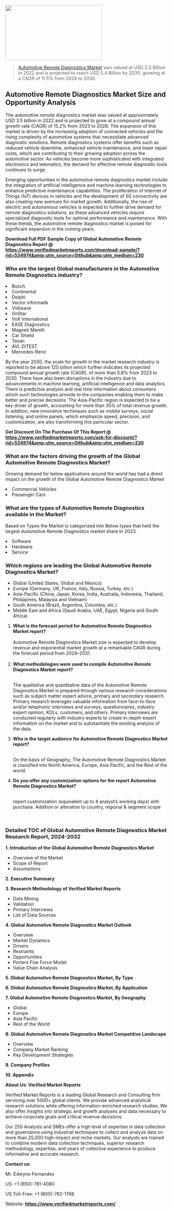 <img src="https://ffe5etoiles.com/wp-content/uploads/2024/12/MST1-300x171.png" alt="" width="300" height="171" class="alignnone size-medium wp-image-20088" /><blockquote><p><p><a href="https://www.verifiedmarketreports.com/download-sample/?rid=534974&utm_source=Github&utm_medium=230" target="_blank">Automotive Remote Diagnostics Market</a> was valued at USD 2.5 Billion in 2022 and is projected to reach USD 5.4 Billion by 2030, growing at a CAGR of 11.5% from 2024 to 2030.</p></blockquote><p><h2>Automotive Remote Diagnostics Market Size and Opportunity Analysis</h2><p>The automotive remote diagnostics market was valued at approximately USD 3.5 billion in 2022 and is projected to grow at a compound annual growth rate (CAGR) of 15.2% from 2023 to 2028. The expansion of this market is driven by the increasing adoption of connected vehicles and the rising complexity of automotive systems that necessitate advanced diagnostic solutions. Remote diagnostics systems offer benefits such as reduced vehicle downtime, enhanced vehicle maintenance, and lower repair costs, which are contributing to their growing adoption across the automotive sector. As vehicles become more sophisticated with integrated electronics and telematics, the demand for effective remote diagnostic tools continues to surge.</p><p>Emerging opportunities in the automotive remote diagnostics market include the integration of artificial intelligence and machine learning technologies to enhance predictive maintenance capabilities. The proliferation of Internet of Things (IoT) devices in vehicles and the development of 5G connectivity are also creating new avenues for market growth. Additionally, the rise of electric and autonomous vehicles is expected to further drive demand for remote diagnostics solutions, as these advanced vehicles require specialized diagnostic tools for optimal performance and maintenance. With these trends, the automotive remote diagnostics market is poised for significant expansion in the coming years.</p></p><p class=""><strong>Download Full PDF Sample Copy of Global Automotive Remote Diagnostics Report @ <a href="https://www.verifiedmarketreports.com/download-sample/?rid=534974&amp;utm_source=Github&amp;utm_medium=230" target="_blank">https://www.verifiedmarketreports.com/download-sample/?rid=534974&amp;utm_source=Github&amp;utm_medium=230</a></strong></p><h3 id="" class="">Who are the largest Global manufacturers in the Automotive Remote Diagnostics industry?</h3><p><li>Bosch</li><li> Continental</li><li> Delphi</li><li> Vector informatik</li><li> Vidiwave</li><li> OnStar</li><li> VoX International</li><li> EASE Diagnostics</li><li> Magneti Marelli</li><li> Car Shield</li><li> Texan</li><li> AVL DiTEST</li><li> Mercedes-Benz</li></p><div class=""><div class="" dir="" data-message-author-role="" data-message-id="" data-message-model-slug=""><div class=""><div class=""><div class=""><div class="" dir="" data-message-author-role="" data-message-id="" data-message-model-slug=""><div class=""><div class=""><p>By the year 2030, the scale for growth in the market research industry is reported to be above 120 billion which further indicates its projected compound annual growth rate (CAGR), of more than 5.8% from 2023 to 2030. There have also been disruptions in the industry due to advancements in machine learning, artificial intelligence and data analytics There is predictive analysis and real time information about consumers which such technologies provide to the companies enabling them to make better and precise decisions. The Asia-Pacific region is expected to be a key driver of growth, accounting for more than 35% of total revenue growth. In addition, new innovative techniques such as mobile surveys, social listening, and online panels, which emphasize speed, precision, and customization, are also transforming this particular sector.</p><p><strong>Get Discount On The Purchase Of This Report @&nbsp; <a href="https://www.verifiedmarketreports.com/ask-for-discount/?rid=534974&amp;utm_source=Github&amp;utm_medium=230" target="_blank">https://www.verifiedmarketreports.com/ask-for-discount/?rid=534974&amp;utm_source=Github&amp;utm_medium=230</a></strong></p></div></div></div></div></div></div></div></div><h3 id="" class="">What are the factors driving the growth of the Global Automotive Remote Diagnostics Market?</h3><p id="" class="">Growing demand for below applications around the world has had a direct impact on the growth of the Global Automotive Remote Diagnostics Market</p><p id="" class=""><li>Commercial Vehicles</li><li> Passenger Cars</li></p><h3 id="" class="">What are the types of Automotive Remote Diagnostics available in the Market?</h3><p id="" class="">Based on Types the Market is categorized into Below types that held the largest Automotive Remote Diagnostics market share In 2023.</p><p id="" class=""><li>Software</li><li> Hardware</li><li> Service</li></p><h3 id="" class="">Which regions are leading the Global Automotive Remote Diagnostics Market?</h3><ul><li>Global (United States, Global and Mexico)</li><li>Europe (Germany, UK, France, Italy, Russia, Turkey, etc.)</li><li>Asia-Pacific (China, Japan, Korea, India, Australia, Indonesia, Thailand, Philippines, Malaysia and Vietnam)</li><li>South America (Brazil, Argentina, Columbia, etc.)</li><li>Middle East and Africa (Saudi Arabia, UAE, Egypt, Nigeria and South Africa)</li></ul><p><ol><li><strong>What is the forecast period for Automotive Remote Diagnostics Market report?<br /></strong><br /><span data-sheets-root="1" data-sheets-value="{&quot;1&quot;:2,&quot;2&quot;:&quot;XXXX size is expected to develop revenue and exponential market growth at a remarkable CAGR during the forecast period from 2024&ndash;2030.&quot;}" data-sheets-userformat="{&quot;2&quot;:12674,&quot;4&quot;:{&quot;1&quot;:2,&quot;2&quot;:16776960},&quot;10&quot;:2,&quot;11&quot;:0,&quot;15&quot;:&quot;Arial&quot;,&quot;16&quot;:12}">Automotive Remote Diagnostics Market size is expected to develop revenue and exponential market growth at a remarkable CAGR during the forecast period from 2024&ndash;2031.</span><br /><br /></li><li><strong>What methodologies were used to compile Automotive Remote Diagnostics Market report?<br /><br /></strong><p>The qualitative and quantitative data of the&nbsp;Automotive Remote Diagnostics Market is prepared through various research considerations such as subject matter expert advice, primary and secondary research. Primary research leverages valuable information from face-to-face and/or telephonic interviews and surveys, questionnaires, industry expert opinion, KOLs, customers, and others. Primary interviews are conducted regularly with industry experts to create in-depth expert information on the market and to substantiate the existing analysis of the data.&nbsp;</p></li><li><strong>Who is the target audience for Automotive Remote Diagnostics Market report?<br /><br /></strong><p>On the basis of Geography, The&nbsp;Automotive Remote Diagnostics Market is classified into North America, Europe, Asia Pacific, and the Rest of the world.</p></li><li><strong>Do you offer any customization options for the report Automotive Remote Diagnostics Market?<br /><br /></strong><p>report customization (equivalent up to 4 analyst&rsquo;s working days) with purchase. Addition or alteration to country, regional &amp; segment scope</p><p>&nbsp;</p></li></ol></p><h3 id="" class="">Detailed TOC of Global Automotive Remote Diagnostics Market Research Report, 2024-2032</h3><p id="" class=""><strong>1. Introduction of the Global Automotive Remote Diagnostics Market</strong></p><ul><li>Overview of the Market</li><li>Scope of Report</li><li>Assumptions</li></ul><p id="" class=""><strong>2. Executive Summary</strong></p><p id="" class=""><strong>3. Research Methodology of&nbsp;Verified Market Reports</strong></p><ul><li>Data Mining</li><li>Validation</li><li>Primary Interviews</li><li>List of Data Sources</li></ul><p id="" class=""><strong>4. Global Automotive Remote Diagnostics Market Outlook</strong></p><ul><li>Overview</li><li>Market Dynamics</li><li>Drivers</li><li>Restraints</li><li>Opportunities</li><li>Porters Five Force Model</li><li>Value Chain Analysis</li></ul><p id="" class=""><strong>5. Global Automotive Remote Diagnostics Market, By&nbsp;Type</strong></p><p id="" class=""><strong>6. Global Automotive Remote Diagnostics Market, By Application</strong></p><p id="" class=""><strong>7. Global Automotive Remote Diagnostics Market, By Geography</strong></p><ul><li>Global</li><li>Europe</li><li>Asia Pacific</li><li>Rest of the World</li></ul><p id="" class=""><strong>8. Global Automotive Remote Diagnostics Market Competitive Landscape</strong></p><ul><li>Overview</li><li>Company Market Ranking</li><li>Key Development Strategies</li></ul><p id="" class=""><strong>9. Company Profiles</strong></p><p id="" class=""><strong>10. Appendix</strong></p><p id="" class=""><strong>About Us: Verified Market Reports</strong></p><p id="" class="">Verified Market Reports is a leading Global Research and Consulting firm servicing over 5000+ global clients. We provide advanced analytical research solutions while offering information-enriched research studies. We also offer insights into strategic and growth analyses and data necessary to achieve corporate goals and critical revenue decisions.</p><p id="" class="">Our 250 Analysts and SMEs offer a high level of expertise in data collection and governance using industrial techniques to collect and analyze data on more than 25,000 high-impact and niche markets. Our analysts are trained to combine modern data collection techniques, superior research methodology, expertise, and years of collective experience to produce informative and accurate research.</p><p id="" class=""><strong>Contact us:</strong></p><p id="" class="">Mr. Edwyne Fernandes</p><p id="" class="">US: +1 (650)-781-4080</p><p id="" class="">US Toll-Free: +1 (800)-782-1768</p><p id="" class="">Website: <a target="" data-test-app-aware-link=""><strong>https://www.verifiedmarketreports.com/</strong></a></p>

